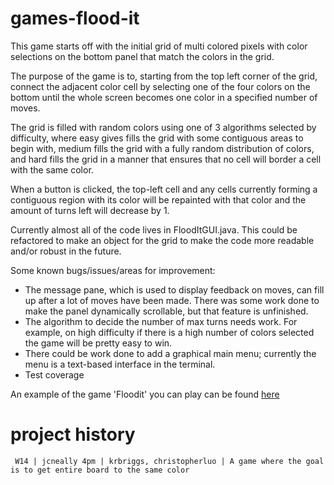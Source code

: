 games-flood-it
==============
This game starts off with the initial grid of multi colored pixels with color selections on the bottom panel that match the colors in the grid. 

The purpose of the game is to, starting from the top left corner of the grid, connect the adjacent color cell by selecting one of the four colors on the bottom until the whole screen becomes one color in a specified number of moves. 

The grid is filled with random colors using one of 3 algorithms selected by difficulty, where easy gives fills the grid with some contiguous areas to begin with, medium fills the grid with a fully random distribution of colors, and hard fills the grid  in a manner that ensures that no cell will border a cell with the same color.

When a button is clicked, the top-left cell and any cells currently forming a contiguous region with its color will be repainted with that color and the amount of turns left will decrease by 1. 

Currently almost all of the code lives in FloodItGUI.java. This could be refactored to make an object for the grid to make the code more readable and/or robust in the future.

Some known bugs/issues/areas for improvement:
* The message pane, which is used to display feedback on moves, can fill up after a lot of moves have been made. There was some work done to make the panel dynamically scrollable, but that feature is unfinished.
* The algorithm to decide the number of max turns needs work. For example, on high difficulty if there is a high number of colors selected the game will be pretty easy to win.
* There could be work done to add a graphical main menu; currently the menu is a text-based interface in the terminal.
* Test coverage

An example of the game 'Floodit' you can play can be found [here](http://unixpapa.com/floodit/)

project history
===============
```
 W14 | jcneally 4pm | krbriggs, christopherluo | A game where the goal is to get entire board to the same color
```
